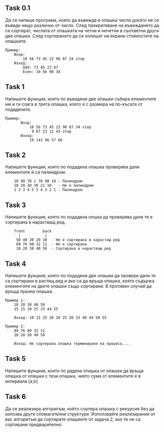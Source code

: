 ## Task 0.1

Да се напише програма, която да въвежда в опашка числа докато не се въведе нещо различно от число. След прекратяване на въвеждането да се сортират, числата от опашката на четни и нечетни в съответни други две опашки. След сортирането да се изпишат на екрана стойностите на опашките.

```
Пример: 
    Вход: 
        10 56 73 45 23 90 87 34 stop
    Изход: 
        Odd: 73 45 23 87
        Even: 10 56 90 34
```
## Task 1
Напишете функция, която по въведени две опашки събира елементите им и ги слага в трета опашка, която е с размера на по-късата от подадените.
```
Пример:
       Вход:
           10 56 73 45 23 90 87 34 stop
            9 87 23 12 43 stop
       Изход:
           19 143 96 57 66
```
## Task 2 
Напишете функция, която по подадена опашка проверява дали елементите й са палиндром.
```
    10 90 78 1 78 90 10 - Палиндром
    10 20 30 30 21 10   - Не е палиндром
    1 2 3 4 5 5 4 3 2 1 - Палиндром
```


## Task 3

Напишете функция, която по подадена опшка да проверява дали тя е сортирана в нарастващ ред.

```
    front        back
      |           |
     50 40 30 20 10  - Не е сортирана в нарастащ ред
     89 76 90 32 11  - Не е сортирана
     10 20 30 40 50  - Сортирана в нарастващ ред
```

## Task 4

Напишете фунцкия, която по подадени две опашки да провери дали те са сортирани в растящ ред и ако са да връща опашка, която съдържа елементите на двете опашки също сортирани. В противен случай да връща празна опашка.

```
Пример 1:
    10 20 30 40 50
    15 15 20 25 33 44 55

    Изход: 10 15 15 20 20 25 30 33 40 44 50 55

Пример 2:
    89 76 90 32 11
    10 20 30 40 50

    Изход: Не сортирана опашка терминиране на процеса....
```

## Task 5

Напишете фунцкия, която по даденa опашка от опашки да връща опашка от опашки с тези опашки, чиято сума от елементите е в интервала [a,b]

## Task 6

Да се реализира алгоритъм, който сортира опашка с рекурсия без да изпозва други спомагателни структури. Използвайте реализирания от вас алгоритъм да сортирате опашките от задача 2, ако те не са сортирани предварително.
